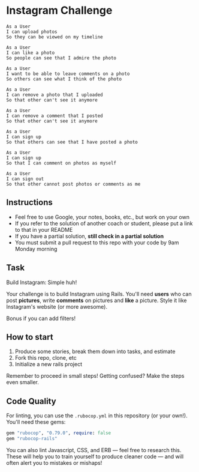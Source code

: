 Instagram Challenge
===================


```
As a User
I can upload photos
So they can be viewed on my timeline

As a User
I can like a photo
So people can see that I admire the photo

As a User
I want to be able to leave comments on a photo
So others can see what I think of the photo

As a User
I can remove a photo that I uploaded
So that other can't see it anymore

As a User
I can remove a comment that I posted
So that other can't see it anymore

As a User
I can sign up
So that others can see that I have posted a photo

As a User
I can sign up
So that I can comment on photos as myself

As a User
I can sign out
So that other cannot post photos or comments as me
```


## Instructions

* Feel free to use Google, your notes, books, etc., but work on your own
* If you refer to the solution of another coach or student, please put a link to that in your README
* If you have a partial solution, **still check in a partial solution**
* You must submit a pull request to this repo with your code by 9am Monday morning

## Task

Build Instagram: Simple huh!

Your challenge is to build Instagram using Rails. You'll need **users** who can post **pictures**, write **comments** on pictures and **like** a picture. Style it like Instagram's website (or more awesome).

Bonus if you can add filters!

## How to start

1. Produce some stories, break them down into tasks, and estimate
2. Fork this repo, clone, etc
3. Initialize a new rails project

Remember to proceed in small steps! Getting confused? Make the steps even smaller.

## Code Quality

For linting, you can use the `.rubocop.yml` in this repository (or your own!).
You'll need these gems:

```ruby
gem "rubocop", "0.79.0", require: false
gem "rubocop-rails"
```

You can also lint Javascript, CSS, and ERB — feel free to research this. These
will help you to train yourself to produce cleaner code — and will often alert
you to mistakes or mishaps!
